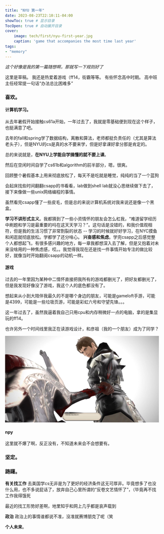 ```yaml
---
title: "NYU 第一年"
date: 2023-08-23T22:10:11-04:00
showToc: true # 显示目录
TocOpen: true # 自动展开目录
cover:
    image: tech/first/nyu-first-year.jpg
    caption: 'game that accompanies the most time last year'
tags: 
- "memory"
---
```

*这个好像是我的第一篇随想啊，那就写一下规则好了*

这里是草稿。
我还是热爱着游戏（ff14，街霸等等。
有些怀念高中时期。
高中班主任经常提一句话“办法总比困难多”


### 喜欢。

#### 计算机学习。
从去年暑假开始接触cs61a开始，一年过去了，我就是零基础便到现在这个样子，也挺满意了吧。

去年的fall和spring学了数据结构，离散和算法，老师都挺负责任的（尤其是算法老头子），但是NYU的cs是真的水不要来学，但是好拿课好拿分那是肯定的。

总的来说就是，**在NYU上学能自学搞懂的就不要上课**。

然后在空闲时间自学了cs61b和algorithm的前半部分，嗯，很爽。

回顾整个暑假基本上用来彻底放松了，每天不是吃就是睡觉，纯纯的当了一个蓝狗

会起床找些时间翻翻csapp的书看看，lab做到shell lab就没心思继续做下去了，接下来像做一些unix网络编程的事情。

虽然看完csapp懂了一些皮毛，但是总的来说计算机系统对我来说还是像一个黑盒。

**学习不讲形式主义**。我都猜到了一些小资情怀的朋友会怎么杠我，“难道留学经历中刷题和学习是最重要的吗在这天天学习？”。这句话是没错的，和我价值观相符，但是我的生活习惯了非常割裂的状态 -- 学习的时候就好好学习，在NYC摸鱼和闲逛就彻底放松。学都学了还分啥心。
**兴奋感和焦虑**。学完csapp之后感觉整个人都想起飞，有很多感兴趣的地方，每一章我都想深入去了解，但是又抱着对未来没啥用的一种焦虑感，哎。。我觉得我现在还是找一件事情开始专注的做比较好，就像当时开始翻阅csapp的动机一样。

#### 游戏
过去的一年里因为某种中二情怀直接把我所有的游戏都删光了，把好友都删光了，但是我发现好像没了游戏，我这个人的底色都没有了。

想起来从小到大陪伴我最久的不是哪个身边的朋友，可能是gameloft手游，可能是4399，可能是一些垃圾页游，可能是彩虹六号和守望先锋。。。

这一年过去了，虽然我逼着我自己只用cpu和内存稍微好一点的电脑，拿的是集显玩的ff14。

也许另外一个时间线里我正在读游戏设计，和彦祖（我的一个朋友）成为了同学？ 

![](pic/0859be1fa3743eaa06e87891bec1653.jpg)

#### npy
这里就不爆了啊，反正没有，不知道未来会不会想要有。

### 坚定。


### 踌躇。
**有关找工作**
去美国学cs无非是为了更好的经济条件这无可厚非。毕竟想多了也没什么用，也不多说屁话了，放弃自己心里所谓的“反卷文艺情怀了”，（毕竟再不找工作我得饿死

最近的找工形势好差啊，地里知乎和网上几乎都是哀声载到

**政治**
政治上的事情谁都说不准，没准就赛博朋克了呢（笑

**个人未来**。
